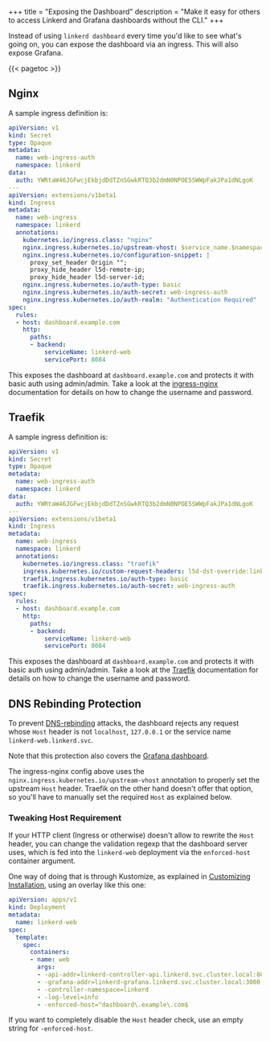 +++
title = "Exposing the Dashboard"
description = "Make it easy for others to access Linkerd and Grafana dashboards without the CLI."
+++

Instead of using `linkerd dashboard` every time you'd like to see what's going
on, you can expose the dashboard via an ingress. This will also expose Grafana.

{{< pagetoc >}}

## Nginx

A sample ingress definition is:

```yaml
apiVersion: v1
kind: Secret
type: Opaque
metadata:
  name: web-ingress-auth
  namespace: linkerd
data:
  auth: YWRtaW46JGFwcjEkbjdDdTZnSGwkRTQ3b2dmN0NPOE5SWWpFakJPa1dNLgoK
---
apiVersion: extensions/v1beta1
kind: Ingress
metadata:
  name: web-ingress
  namespace: linkerd
  annotations:
    kubernetes.io/ingress.class: "nginx"
    nginx.ingress.kubernetes.io/upstream-vhost: $service_name.$namespace.svc.cluster.local:8084
    nginx.ingress.kubernetes.io/configuration-snippet: |
      proxy_set_header Origin "";
      proxy_hide_header l5d-remote-ip;
      proxy_hide_header l5d-server-id;
    nginx.ingress.kubernetes.io/auth-type: basic
    nginx.ingress.kubernetes.io/auth-secret: web-ingress-auth
    nginx.ingress.kubernetes.io/auth-realm: "Authentication Required"
spec:
  rules:
  - host: dashboard.example.com
    http:
      paths:
      - backend:
          serviceName: linkerd-web
          servicePort: 8084
```

This exposes the dashboard at `dashboard.example.com` and protects it with basic
auth using admin/admin. Take a look at the [ingress-nginx][nginx-auth]
documentation for details on how to change the username and password.

## Traefik

A sample ingress definition is:

```yaml
apiVersion: v1
kind: Secret
type: Opaque
metadata:
  name: web-ingress-auth
  namespace: linkerd
data:
  auth: YWRtaW46JGFwcjEkbjdDdTZnSGwkRTQ3b2dmN0NPOE5SWWpFakJPa1dNLgoK
---
apiVersion: extensions/v1beta1
kind: Ingress
metadata:
  name: web-ingress
  namespace: linkerd
  annotations:
    kubernetes.io/ingress.class: "traefik"
    ingress.kubernetes.io/custom-request-headers: l5d-dst-override:linkerd-web.linkerd.svc.cluster.local:8084
    traefik.ingress.kubernetes.io/auth-type: basic
    traefik.ingress.kubernetes.io/auth-secret: web-ingress-auth
spec:
  rules:
  - host: dashboard.example.com
    http:
      paths:
      - backend:
          serviceName: linkerd-web
          servicePort: 8084

```

This exposes the dashboard at `dashboard.example.com` and protects it with basic
auth using admin/admin. Take a look at the [Traefik][traefik-auth]
documentation for details on how to change the username and password.

## DNS Rebinding Protection

To prevent [DNS-rebinding](https://en.wikipedia.org/wiki/DNS_rebinding) attacks,
the dashboard rejects any request whose `Host` header is not `localhost`,
`127.0.0.1` or the service name `linkerd-web.linkerd.svc`.

Note that this protection also covers the [Grafana
dashboard](/2/reference/architecture/#grafana).

The ingress-nginx config above uses the
`nginx.ingress.kubernetes.io/upstream-vhost` annotation to properly set the
upstream `Host` header. Traefik on the other hand doesn't offer that option, so
you'll have to manually set the required `Host` as explained below.

### Tweaking Host Requirement

If your HTTP client (Ingress or otherwise) doesn't allow to rewrite the `Host`
header, you can change the validation regexp that the dashboard server uses,
which is fed into the `linkerd-web` deployment via the `enforced-host` container
argument.

One way of doing that is through Kustomize, as explained in [Customizing
Installation](/2/tasks/customize-install/), using an overlay
like this one:

```yaml
apiVersion: apps/v1
kind: Deployment
metadata:
  name: linkerd-web
spec:
  template:
    spec:
      containers:
      - name: web
        args:
        - -api-addr=linkerd-controller-api.linkerd.svc.cluster.local:8085
        - -grafana-addr=linkerd-grafana.linkerd.svc.cluster.local:3000
        - -controller-namespace=linkerd
        - -log-level=info
        - -enforced-host=^dashboard\.example\.com$
```

If you want to completely disable the `Host` header check, use an empty string
for `-enforced-host`.

[nginx-auth]: https://github.com/kubernetes/ingress-nginx/blob/master/docs/examples/auth/basic/README.md
[traefik-auth]: https://docs.traefik.io/middlewares/basicauth/
